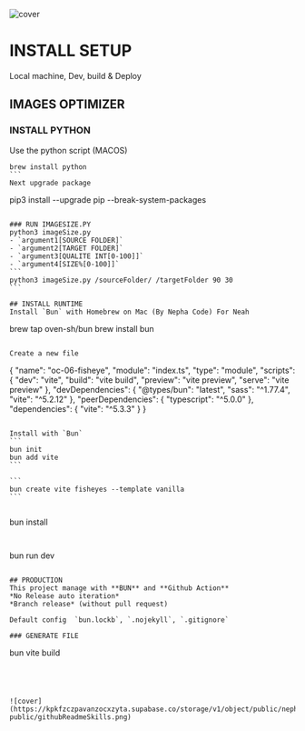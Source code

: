 ![cover](https://kpkfzczpavanzocxzyta.supabase.co/storage/v1/object/public/oc-react/readme-header-oc-react-07.png)

<!-- ∵ ƸӜƷ ∴∵ ƸӜƷ ∴∵ ƸӜƷ ∴∵ ƸӜƷ ∴∵ ƸӜƷ ∴∵ ƸӜƷ ∴∵ ƸӜƷ ∴∵ ƸӜƷ ∴∵ ƸӜƷ ∴∵ ƸӜƷ ∴∵ ƸӜƷ ∴∵ ƸӜƷ ∴ -->
<!-- ∵ ƸӜƷ ∴∵ ƸӜƷ ∴∵ ƸӜƷ ∴∵ ƸӜƷ ∴∵∴∵  ∵ NPƸӜƷL1M ∴ ∴∵∴∵ ƸӜƷ ∴∵ ƸӜƷ ∴∵ ƸӜƷ ∴∵ ƸӜƷ ∴∵ ƸӜƷ ∴ -->
<!-- ∵ ƸӜƷ ∴∵ ƸӜƷ ∴∵ ƸӜƷ ∴∵ ƸӜƷ ∴∵ ƸӜƷ ∴∵ ƸӜƷ ∴∵ ƸӜƷ ∴∵ ƸӜƷ ∴∵ ƸӜƷ ∴∵ ƸӜƷ ∴∵ ƸӜƷ ∴∵ ƸӜƷ ∴ -->

# INSTALL SETUP

Local machine, Dev, build & Deploy

## IMAGES OPTIMIZER

### INSTALL PYTHON

Use the python script (MACOS)

````
brew install python
```
Next upgrade package
````

pip3 install --upgrade pip --break-system-packages

````

### RUN IMAGESIZE.PY
python3 imageSize.py
- `argument1[SOURCE FOLDER]`
- `argument2[TARGET FOLDER]`
- `argument3[QUALITE INT[0-100]]`
- `argument4[SIZE%[0-100]]`
```
python3 imageSize.py /sourceFolder/ /targetFolder 90 30
```

## INSTALL RUNTIME
Install `Bun` with Homebrew on Mac (By Nepha Code) For Neah
````

brew tap oven-sh/bun
brew install bun

```

Create a new file
```

{
"name": "oc-06-fisheye",
"module": "index.ts",
"type": "module",
"scripts": {
"dev": "vite",
"build": "vite build",
"preview": "vite preview",
"serve": "vite preview"
},
"devDependencies": {
"@types/bun": "latest",
"sass": "^1.77.4",
"vite": "^5.2.12"
},
"peerDependencies": {
"typescript": "^5.0.0"
},
"dependencies": {
"vite": "^5.3.3"
}
}

````

Install with `Bun`
```
bun init
bun add vite
```

```
bun create vite fisheyes --template vanilla
```


````

bun install

```


```

bun run dev

```

## PRODUCTION
This project manage with **BUN** and **Github Action**
*No Release auto iteration*
*Branch release* (without pull request)

Default config  `bun.lockb`, `.nojekyll`, `.gitignore`

### GENERATE FILE
```

bun vite build

```




![cover](https://kpkfzczpavanzocxzyta.supabase.co/storage/v1/object/public/nephcode-public/githubReadmeSkills.png)
```
